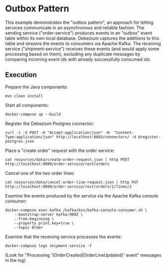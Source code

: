 # Outbox Pattern

This example demonstrates the "outbox pattern", an approach for letting services communicate in an asynchronous and reliable fashion.
The sending service ("order-service") produces events in an "outbox" event table within its own local database.
Debezium captures the additions to this table and streams the events to consumers via Apache Kafka.
The receiving service ("shipment-service") receives these events (and would apply some processing based on them),
excluding any duplicate messages by comparing incoming event ids with already successfully consumed ids.

## Execution

Prepare the Java components:

    mvn clean install

Start all components:

    docker-compose up --build

Register the Debezium Postgres connector:

    curl -i -X POST -H "Accept:application/json" -H  "Content-Type:application/json" http://localhost:8083/connectors/ -d @register-postgres.json

Place a "create order" request with the order service:

    cat resources/data/create-order-request.json | http POST http://localhost:8080/order-service/rest/orders

Cancel one of the two order lines:

    cat resources/data/cancel-order-line-request.json | http PUT http://localhost:8080/order-service/rest/orders/1/lines/2

Examine the events produced by the service via the Apache Kafka console consumer:

    docker-compose exec kafka /kafka/bin/kafka-console-consumer.sh \
        --bootstrap-server kafka:9092 \
        --from-beginning \
        --property print.key=true \
        --topic Order

Examine that the receiving service processes the events:

    docker-compose logs shipment-service -f

(Look for "Processing '{OrderCreated|OrderLineUpdated}' event" messages in the log)
